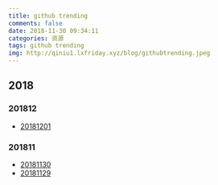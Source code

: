 ```yaml
---
title: github trending
comments: false
date: 2018-11-30 09:34:11
categories: 资源
tags: github trending
img: http://qiniu1.lxfriday.xyz/blog/githubtrending.jpeg
---
```


## 2018
### 201812
- [20181201](http://qiniu1.lxfriday.xyz/blog/githubtrending/20181201github-trending.pdf)

### 201811
- [20181130](http://qiniu1.lxfriday.xyz/blog/githubtrending/20181130github-trending.pdf)
- [20181129](http://qiniu1.lxfriday.xyz/blog/githubtrending/20181129github-trending.pdf)
